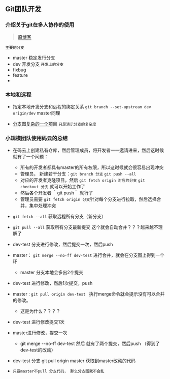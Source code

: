 ## Git团队开发

### 介绍关于git在多人协作的使用
> [原博客](http://nvie.com/posts/a-successful-git-branching-model/)

`主要的分支`
- master 稳定发行分支
- dev 开发分支
`开发上的分支`
- fixbug
- feature
- 

### 本地和远程
- 指定本地开发分支和远程的绑定关系 `git branch --set-upstream dev origin/dev` master同理

- [分支图复杂的一个项目](https://github.com/Netflix/eureka/network) `只是演示分支的复杂度`


### 小规模团队使用码云的总结
- 在码云上创建私有仓库，然后管理成员，将开发者一一邀请进来，然后这时候就有了一个问题：
    - 所有的开发者都具有master的所有权限，所以这时候就会很容易出现冲突
    - 管理员， 新建若干分支：`git branch 分支` `git push --all` 
    - 对应的开发者克隆项目，然后 `git fetch origin 对应的分支` `git checkout 分支` 就可以开始工作了
    - 然后各个开发者 ｀git push｀ 就行了
    - 管理员需要 `git fetch origin 分支`针对每个分支进行拉取，然后选择合并，集中处理冲突

- `git fetch --all` 获取远程所有分支（新分支）
- `git pull --all` 获取所有分支最新提交 这个就会自动合并？？？越来越不理解了

- dev-test 分支进行修改，然后提交一次，然后push 
- master： `git merge --no-ff dev-test` 进行合并，就会在分支图上得到一个环
    - master 分支本地会多出2个提交

- dev-test 进行修改，然后1次提交，push
- master : `git pull origin dev-test ` 执行merge命令就会提示没有可以合并的修改。
    - 这是为什么？？？？

- dev-test 进行修改提交1次
- master进行修改，提交一次
    - git merge --no-ff dev-test 然后 就有了两个提交，然后push （得到了dev-test的改动）
- dev-test 分支 git pull origin master 获取到master改动的代码
- `只要master不pull 分支代码， 那么分支图就不会乱`
